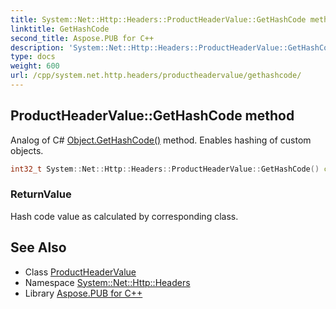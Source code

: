 ```yaml
---
title: System::Net::Http::Headers::ProductHeaderValue::GetHashCode method
linktitle: GetHashCode
second_title: Aspose.PUB for C++
description: 'System::Net::Http::Headers::ProductHeaderValue::GetHashCode method. Analog of C# Object.GetHashCode() method. Enables hashing of custom objects in C++.'
type: docs
weight: 600
url: /cpp/system.net.http.headers/productheadervalue/gethashcode/
---
```

## ProductHeaderValue::GetHashCode method


Analog of C# [Object.GetHashCode()](../../../system/object/gethashcode/) method. Enables hashing of custom objects.

```cpp
int32_t System::Net::Http::Headers::ProductHeaderValue::GetHashCode() const override
```


### ReturnValue

Hash code value as calculated by corresponding class.

## See Also

* Class [ProductHeaderValue](../)
* Namespace [System::Net::Http::Headers](../../)
* Library [Aspose.PUB for C++](../../../)
